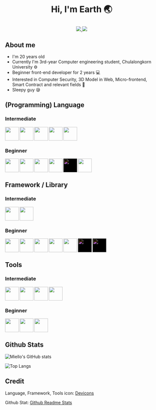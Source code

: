 <h1 align="center">

Hi, I'm Earth 🌏

</h1>

<p align="center">

<a href="mailTo:pisitpong@miello.dev" target="_blank">
    <img src="https://img.shields.io/badge/Gmail-D14836?style=for-the-badge&logo=gmail&logoColor=white" />
</a>

<a href="https://github.com/miello" target="_blank">
    <img src="https://img.shields.io/badge/GitHub-100000?style=for-the-badge&logo=github&logoColor=white" />
</a>

</p>

## About me

- I'm 20 years old
- Currently I'm 3rd-year Computer engineering student, Chulalongkorn University :gear:
- Beginner front-end developer for 2 years :computer:
- Interested in Computer Security, 3D Model in Web, Micro-frontend, Smart Contract and relevant fields :exploding_head:
- Sleepy guy :sleepy:

<link rel="stylesheet" href="https://cdn.jsdelivr.net/gh/devicons/devicon@latest/devicon.min.css">

## (Programming) Language

### Intermediate

<div style="display: flex;gap: 3px;flex-wrap: wrap">

<img src="https://cdn.jsdelivr.net/gh/devicons/devicon/icons/html5/html5-original.svg" width="45" />

<img src="https://cdn.jsdelivr.net/gh/devicons/devicon/icons/css3/css3-original.svg" width="45" />

<img src="https://cdn.jsdelivr.net/gh/devicons/devicon/icons/typescript/typescript-original.svg" width="45" />

<img src="https://cdn.jsdelivr.net/gh/devicons/devicon/icons/javascript/javascript-original.svg" width="45" />

<img src="https://cdn.jsdelivr.net/gh/devicons/devicon/icons/nodejs/nodejs-original.svg" width="45" />

</div>

### Beginner

<div style="display: flex;gap: 3px;flex-wrap: wrap">

<img src="https://cdn.jsdelivr.net/gh/devicons/devicon/icons/python/python-original.svg" width="45" />

<img src="https://cdn.jsdelivr.net/gh/devicons/devicon/icons/go/go-original.svg" width="45" />

<img src="https://cdn.jsdelivr.net/gh/devicons/devicon/icons/cplusplus/cplusplus-original.svg" width="45" />

<img src="https://cdn.jsdelivr.net/gh/devicons/devicon/icons/c/c-original.svg" width="45" />

<img src="https://cdn.jsdelivr.net/gh/devicons/devicon/icons/rust/rust-plain.svg" style="background-color: white; filter: invert(1)" width="45" />

<img src="https://cdn.jsdelivr.net/gh/devicons/devicon/icons/java/java-original.svg" style="background-color: white" width="45" />
    
</div>

## Framework / Library

### Intermediate

<div style="display: flex;gap: 3px;flex-wrap: wrap">

<img src="https://cdn.jsdelivr.net/gh/devicons/devicon/icons/react/react-original.svg" width="45" />

<img src="https://cdn.jsdelivr.net/gh/devicons/devicon/icons/nextjs/nextjs-original.svg" width="45" />

</div>

### Beginner

<div style="display: flex;gap: 3px;flex-wrap: wrap">

<img src="https://cdn.jsdelivr.net/gh/devicons/devicon/icons/svelte/svelte-original.svg" width="45" />

<img src="https://cdn.jsdelivr.net/gh/devicons/devicon/icons/vuejs/vuejs-original.svg" width="45" />

<img src="https://cdn.jsdelivr.net/gh/devicons/devicon/icons/tailwindcss/tailwindcss-plain.svg" width="45" />

<img src="https://cdn.jsdelivr.net/gh/devicons/devicon/icons/nuxtjs/nuxtjs-original.svg" width="45" />
          
<img src="https://cdn.jsdelivr.net/gh/devicons/devicon/icons/nestjs/nestjs-plain.svg" width="45" />

<img src="https://cdn.jsdelivr.net/gh/devicons/devicon/icons/express/express-original.svg" style="background-color: white; filter: invert(1)" width="45" />

<img src="https://cdn.jsdelivr.net/gh/devicons/devicon/icons/flask/flask-original.svg" width="45" style="background-color: white; filter: invert(1)" />

</div>

## Tools

### Intermediate

<div style="display: flex;gap: 3px;flex-wrap: wrap">

<img src="https://cdn.jsdelivr.net/gh/devicons/devicon/icons/vscode/vscode-original.svg" width="45" />

<img src="https://cdn.jsdelivr.net/gh/devicons/devicon/icons/git/git-original.svg" width="45" />

<img src="https://github.githubassets.com/images/modules/logos_page/GitHub-Mark.png" width="45" />

<img src="https://cdn.jsdelivr.net/gh/devicons/devicon/icons/gitlab/gitlab-original.svg" width="45" />
</div>

### Beginner

<div style="display: flex;gap: 3px;flex-wrap: wrap">

<img src="https://cdn.jsdelivr.net/gh/devicons/devicon/icons/firebase/firebase-plain.svg" width="45" />

<img src="https://cdn.jsdelivr.net/gh/devicons/devicon/icons/docker/docker-original.svg" width="45" />

<img src="https://cdn.jsdelivr.net/gh/devicons/devicon/icons/digitalocean/digitalocean-original.svg" width="45" />

</div>

## Github Stats

![Miello's GitHub stats](https://github-readme-stats.vercel.app/api?username=miello&show_icons=true&theme=radical)

![Top Langs](https://github-readme-stats.vercel.app/api/top-langs/?username=miello&layout=compact&theme=radical)

## Credit

Language, Framework, Tools icon: [Devicons](https://github.com/devicons/devicon/)

Github Stat: [Github Readme Stats](https://github.com/anuraghazra/github-readme-stats)
